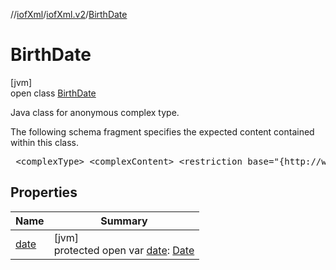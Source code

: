 //[iofXml](../../../index.md)/[iofXml.v2](../index.md)/[BirthDate](index.md)

# BirthDate

[jvm]\
open class [BirthDate](index.md)

<p>Java class for anonymous complex type. <p>The following schema fragment specifies the expected content contained within this class. <pre> &lt;complexType&gt; &lt;complexContent&gt; &lt;restriction base="{http://www.w3.org/2001/XMLSchema}anyType"&gt; &lt;sequence&gt; &lt;element ref="{}Date"/&gt; &lt;/sequence&gt; &lt;/restriction&gt; &lt;/complexContent&gt; &lt;/complexType&gt; </pre>

## Properties

| Name | Summary |
|---|---|
| [date](date.md) | [jvm]<br>protected open var [date](date.md): [Date](../-date/index.md) |
